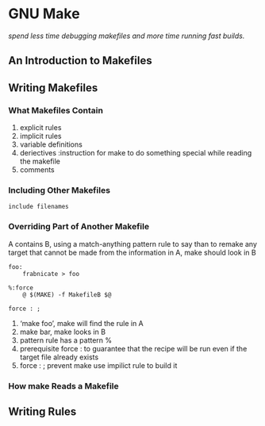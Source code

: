 # GNU Make

*spend less time debugging makefiles and more time running fast builds.*

## An Introduction to Makefiles

## Writing Makefiles

### What Makefiles Contain

1. explicit rules
2. implicit rules
3. variable definitions
4. deriectives :instruction for make to do something special while reading the makefile
5. comments

### Including Other Makefiles

```make
include filenames
```

### Overriding Part of Another Makefile

A contains B, using a match-anything pattern rule to say than to remake any target that cannot be made from the information in A, make should look in B

```make
foo:
    frabnicate > foo

%:force
    @ $(MAKE) -f MakefileB $@

force : ;
```

1. ‘make foo’, make will find the rule in A
2. make bar, make looks in B
3. pattern rule has a pattern %
4. prerequisite force : to guarantee that the recipe will be run even if the target file already exists
5. force : ; prevent make use impilict rule to build it

### How make Reads a Makefile

## Writing Rules
